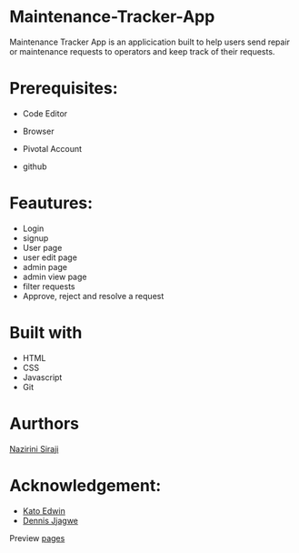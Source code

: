 # Maintenance-Tracker-App
Maintenance Tracker App is an applicication built to help users send repair or maintenance requests to operators and keep track of their requests.

# Prerequisites:
 * Code Editor
 
 * Browser
 * Pivotal Account
 * github
 

# Feautures:
* Login 
* signup
* User page
* user edit page
* admin page
* admin view page
* filter requests
* Approve, reject and resolve a request

# Built with
* HTML
* CSS
* Javascript
* Git

# Aurthors
[Nazirini Siraji](https://github.com/hansuMbale/Maintenance-Tracker-App)
# Acknowledgement:
* [Kato Edwin](https://www.linkedin.com/in/edwinkato/)
* [Dennis Jjagwe](https://www.linkedin.com/in/dennis-jjagwe-0338846a/)

Preview [pages](https://hansumbale.github.io/Maintenance-Tracker-App/firstScreen.html)
